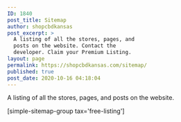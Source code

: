 ```yaml
---
ID: 1840
post_title: Sitemap
author: shopcbdkansas
post_excerpt: >
  A listing of all the stores, pages, and
  posts on the website. Contact the
  developer. Claim your Premium Listing.
layout: page
permalink: https://shopcbdkansas.com/sitemap/
published: true
post_date: 2020-10-16 04:18:04
---
```

<!-- wp:paragraph -->
<p>A listing of all the stores, pages, and posts on the website. </p>
<!-- /wp:paragraph -->

<!-- wp:wpgoplugins/simple-sitemap-block {"show_excerpt":true} /-->

<!-- wp:shortcode -->
[simple-sitemap-group tax='free-listing']
<!-- /wp:shortcode -->